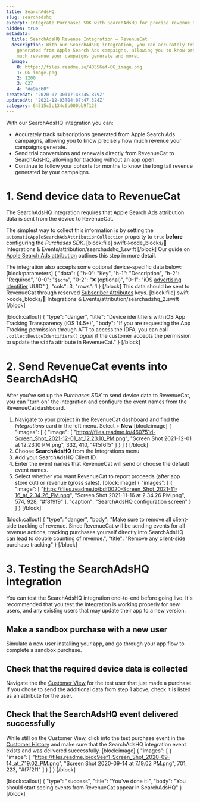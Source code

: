 ```yaml
---
title: SearchAdsHQ
slug: searchadshq
excerpt: Integrate Purchases SDK with SearchAdsHQ for precise revenue tracking
hidden: true
metadata:
  title: SearchAdsHQ Revenue Integration – RevenueCat
  description: With our SearchAdsHQ integration, you can accurately track subscriptions
    generated from Apple Search Ads campaigns, allowing you to know precisely how
    much revenue your campaigns generate and more.
  image:
    0: https://files.readme.io/48556af-OG_image.png
    1: OG image.png
    2: 1200
    3: 627
    4: "#e9acb0"
createdAt: '2020-07-30T17:43:45.879Z'
updatedAt: '2021-12-03T04:07:47.324Z'
category: 64515c3c134c6b000bb9f128
---
```

With our SearchAdsHQ integration you can:
* Accurately track subscriptions generated from Apple Search Ads campaigns, allowing you to know precisely how much revenue your campaigns generate.
* Send trial conversions and renewals directly from RevenueCat to SearchAdsHQ, allowing for tracking without an app open.
* Continue to follow your cohorts for months to know the long tail revenue generated by your campaigns.

# 1. Send device data to RevenueCat

The SearchAdsHQ integration requires that Apple Search Ads attribution data is sent from the device to RevenueCat. 

The simplest way to collect this information is by setting the `automaticAppleSearchAdsAttributionCollection` property to `true` **before** configuring the *Purchases SDK*.
[block:file]
swift->code_blocks/🔌 Integrations & Events/attribution/searchadshq_1.swift
[/block]
Our guide on [Apple Search Ads attribution](doc:apple-search-ads) outlines this step in more detail.

The integration also accepts some optional device-specific data below:
[block:parameters]
{
  "data": {
    "h-0": "Key",
    "h-1": "Description",
    "h-2": "Required",
    "0-0": "`$idfa`",
    "0-2": "❌ (optional)",
    "0-1": "iOS [advertising identifier](https://developer.apple.com/documentation/adsupport/asidentifiermanager/1614151-advertisingidentifier) UUID"
  },
  "cols": 3,
  "rows": 1
}
[/block]
This data should be sent to RevenueCat through reserved [Subscriber Attributes](doc:subscriber-attributes) keys. 
[block:file]
swift->code_blocks/🔌 Integrations & Events/attribution/searchadshq_2.swift
[/block]

[block:callout]
{
  "type": "danger",
  "title": "Device identifiers with iOS App Tracking Transparency (iOS 14.5+)",
  "body": "If you are requesting the App Tracking permission through ATT to access the IDFA, you can call `.collectDeviceIdentifiers()` *again* if the customer accepts the permission to update the `$idfa` attribute in RevenueCat."
}
[/block]
# 2. Send RevenueCat events into SearchAdsHQ

After you've set up the *Purchases SDK* to send device data to RevenueCat, you can "turn on" the integration and configure the event names from the RevenueCat dashboard.

1. Navigate to your project in the RevenueCat dashboard and find the *Integrations* card in the left menu. Select **+ New** 
[block:image]
{
  "images": [
    {
      "image": [
        "https://files.readme.io/460751d-Screen_Shot_2021-12-01_at_12.23.10_PM.png",
        "Screen Shot 2021-12-01 at 12.23.10 PM.png",
        332,
        410,
        "#f5f6f5"
      ]
    }
  ]
}
[/block]
2. Choose **SearchAdsHQ** from the Integrations menu.
3. Add your SearchAdsHQ Client ID.
4. Enter the event names that RevenueCat will send or choose the default event names.
5. Select whether you want RevenueCat to report proceeds (after app store cut) or revenue (gross sales).
[block:image]
{
  "images": [
    {
      "image": [
        "https://files.readme.io/bdf0020-Screen_Shot_2021-11-16_at_2.34.26_PM.png",
        "Screen Shot 2021-11-16 at 2.34.26 PM.png",
        574,
        928,
        "#f8f9f9"
      ],
      "caption": "SearchAdsHQ configuration screen"
    }
  ]
}
[/block]

[block:callout]
{
  "type": "danger",
  "body": "Make sure to remove all client-side tracking of revenue. Since RevenueCat will be sending events for all revenue actions, tracking purchases yourself directly into SearchAdsHQ can lead to double counting of revenue.",
  "title": "Remove any client-side purchase tracking"
}
[/block]
# 3. Testing the SearchAdsHQ integration

You can test the SearchAdsHQ integration end-to-end before going live. It's recommended that you test the integration is working properly for new users, and any existing users that may update their app to a new version.

## Make a sandbox purchase with a new user
Simulate a new user installing your app, and go through your app flow to complete a sandbox purchase.

## Check that the required device data is collected
Navigate the the [Customer View](doc:customers) for the test user that just made a purchase. If you chose to send the additional data from step 1 above, check it is listed as an attribute for the user.

## Check that the SearchAdsHQ event delivered successfully
While still on the Customer View, click into the test purchase event in the [Customer History](doc:customer-history) and make sure that the SearchAdsHQ integration event exists and was delivered successfully. 
[block:image]
{
  "images": [
    {
      "image": [
        "https://files.readme.io/dc9eef1-Screen_Shot_2020-09-14_at_7.19.02_PM.png",
        "Screen Shot 2020-09-14 at 7.19.02 PM.png",
        701,
        223,
        "#f7f2f1"
      ]
    }
  ]
}
[/block]

[block:callout]
{
  "type": "success",
  "title": "You've done it!",
  "body": "You should start seeing events from RevenueCat appear in SearchAdsHQ"
}
[/block]